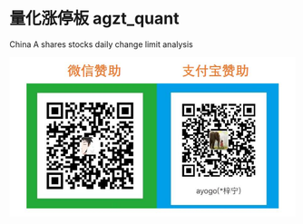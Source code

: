 # 量化涨停板 agzt_quant
China A shares stocks daily change limit analysis

![](https://github.com/ArthurAnanda/agzt_quant/blob/master/donate/donate.jpg)
